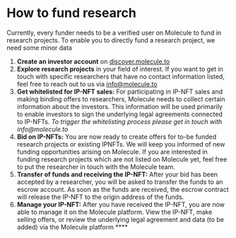 # How to fund research

Currently, every funder needs to be a verified user on Molecule to fund in research projects. To enable you to directly fund a research project, we need some minor data

1. **Create an investor account** on [discover.molecule.to](https://discover.molecule.to)
2. **Explore research projects** in your field of interest. If you want to get in touch with specific researchers that have no contact information listed, feel free to reach out to us via info@molecule.to&#x20;
3. **Get whitelisted for IP-NFT sales:** For participating in IP-NFT sales and making binding offers to researchers, Molecule needs to collect certain information about the investors. This information will be used primarily to enable investors to sign the underlying legal agreements connected to IP-NFTs. _To trigger the whitelisting process please get in touch with info@molecule.to_
4. **Bid on IP-NFTs:** You are now ready to create offers for to-be funded research projects or existing IPNFTs. We will keep you informed of new funding opportunities arising on Molecule. If you are interested in funding research projects which are not listed on Molecule yet, feel free to put the researcher in touch with the Molecule team.
5. **Transfer of funds and receiving the IP-NFT:** After your bid has been accepted by a researcher, you will be asked to transfer the funds to an escrow account. As soon as the funds are received, the escrow contract will release the IP-NFT to the origin address of the funds.
6. **Manage your IP-NFT:** After you have received the IP-NFT, you are now able to manage it on the Molecule platform. View the IP-NFT, make selling offers, or review the underlying legal agreement and data (to be added) via the Molecule platform  ****&#x20;
